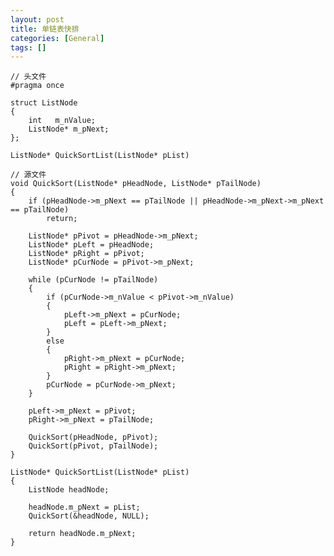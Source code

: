 ```yaml
---
layout: post
title: 单链表快排
categories: [General]
tags: []
---
```


    // 头文件
    #pragma once

    struct ListNode
    {
        int   m_nValue;
        ListNode* m_pNext;
    };

    ListNode* QuickSortList(ListNode* pList)

    // 源文件
    void QuickSort(ListNode* pHeadNode, ListNode* pTailNode)
    {
        if (pHeadNode->m_pNext == pTailNode || pHeadNode->m_pNext->m_pNext == pTailNode)
            return;

        ListNode* pPivot = pHeadNode->m_pNext;
        ListNode* pLeft = pHeadNode;
        ListNode* pRight = pPivot;
        ListNode* pCurNode = pPivot->m_pNext;

        while (pCurNode != pTailNode)
        {
            if (pCurNode->m_nValue < pPivot->m_nValue)
            {
                pLeft->m_pNext = pCurNode;
                pLeft = pLeft->m_pNext;
            }
            else
            {
                pRight->m_pNext = pCurNode;
                pRight = pRight->m_pNext;
            }
            pCurNode = pCurNode->m_pNext;
        }

        pLeft->m_pNext = pPivot;
        pRight->m_pNext = pTailNode;

        QuickSort(pHeadNode, pPivot);
        QuickSort(pPivot, pTailNode);
    }

    ListNode* QuickSortList(ListNode* pList)
    {
        ListNode headNode;

        headNode.m_pNext = pList;
        QuickSort(&headNode, NULL);

        return headNode.m_pNext;
    }
